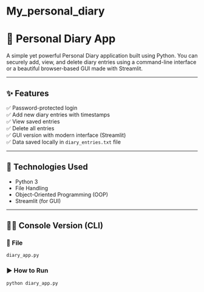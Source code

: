 # My_personal_diary
# 📘 Personal Diary App

A simple yet powerful Personal Diary application built using Python. You can securely add, view, and delete diary entries using a command-line interface or a beautiful browser-based GUI made with Streamlit.

---

## ✨ Features

✅ Password-protected login  
✅ Add new diary entries with timestamps  
✅ View saved entries  
✅ Delete all entries  
✅ GUI version with modern interface (Streamlit)  
✅ Data saved locally in `diary_entries.txt` file  

---

## 🧰 Technologies Used

- Python 3
- File Handling
- Object-Oriented Programming (OOP)
- Streamlit (for GUI)

---

## 🧑‍💻 Console Version (CLI)

### 📁 File
`diary_app.py`

### ▶️ How to Run
```bash
python diary_app.py
